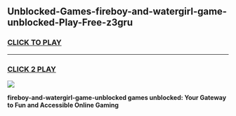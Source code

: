 
## Unblocked-Games-fireboy-and-watergirl-game-unblocked-Play-Free-z3gru
<h3>
<a href="https://premium76.site?title=fireboy-and-watergirl-game-unblocked&ref=18A">CLICK TO PLAY</a></h3>
<hr>

<h3>
<a href="https://premium76.site?title=fireboy-and-watergirl-game-unblocked&ref=18A">CLICK 2 PLAY</a>
  
</h3>

<a href="https://premium76.site?title=fireboy-and-watergirl-game-unblocked&ref=18A"><img src="https://clearcache.store/games.png"></a>


**fireboy-and-watergirl-game-unblocked games unblocked: Your Gateway to Fun and Accessible Online Gaming**
